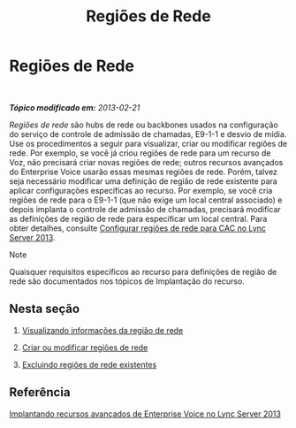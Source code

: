 ﻿---
title: Regiões de Rede
TOCTitle: Regiões de Rede
ms:assetid: 1818e9d2-bbb7-420a-93ea-4c3da3a55ad3
ms:mtpsurl: https://technet.microsoft.com/pt-br/library/JJ687979(v=OCS.15)
ms:contentKeyID: 49886114
ms.date: 05/19/2016
mtps_version: v=OCS.15
ms.translationtype: HT
---

# Regiões de Rede

 

_**Tópico modificado em:** 2013-02-21_

*Regiões de rede* são hubs de rede ou backbones usados na configuração do serviço de controle de admissão de chamadas, E9-1-1 e desvio de mídia. Use os procedimentos a seguir para visualizar, criar ou modificar regiões de rede. Por exemplo, se você já criou regiões de rede para um recurso de Voz, não precisará criar novas regiões de rede; outros recursos avançados do Enterprise Voice usarão essas mesmas regiões de rede. Porém, talvez seja necessário modificar uma definição de região de rede existente para aplicar configurações específicas ao recurso. Por exemplo, se você cria regiões de rede para o E9-1-1 (que não exige um local central associado) e depois implanta o controle de admissão de chamadas, precisará modificar as definições de região de rede para especificar um local central. Para obter detalhes, consulte [Configurar regiões de rede para CAC no Lync Server 2013](lync-server-2013-configure-network-regions-for-cac.md).

> [!note]  
> Quaisquer requisitos específicos ao recurso para definições de região de rede são documentados nos tópicos de Implantação do recurso.

## Nesta seção

1.  [Visualizando informações da região de rede](lync-server-2013-viewing-network-region-information.md)

2.  [Criar ou modificar regiões de rede](lync-server-2013-creating-or-modifying-network-regions.md)

3.  [Excluindo regiões de rede existentes](lync-server-2013-deleting-existing-network-regions.md)

## Referência

[Implantando recursos avançados de Enterprise Voice no Lync Server 2013](lync-server-2013-deploying-advanced-enterprise-voice-features.md)

